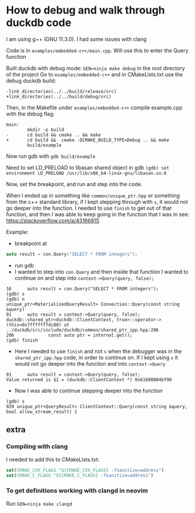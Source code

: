 # How to debug and walk through duckdb code

I am using g++ (GNU 11.3.0). I had some issues with clang

Code is in `examples/embedded-c++/main.cpp`. Will use this to enter the Query function

Built duckdb with debug mode: `GEN=ninja make debug` in the root directory of the project
Go to `examples/embedded-c++` and in CMakeLists.txt use the debug duckdb build:

```git
-link_directories(../../build/release/src)
+link_directories(../../build/debug/src)
```

Then, in the Makefile under `examples/embedded-c++` compile example.cpp with the debug
flag:

```git
main:
        mkdir -p build
-       cd build && cmake .. && make
+       cd build &&  cmake -DCMAKE_BUILD_TYPE=Debug .. && make
        build/example

```

Now run gdb with `gdb build/example`

Need to set LD_PRELOAD to libasan shared object in gdb
`(gdb) set environment LD_PRELOAD /usr/lib/x86_64-linux-gnu/libasan.so.6`

Now, set the breakpoint, and run and step into the code.

When I ended up in something like `common/unique_ptr.hpp` or something from the c++ standard library, if I kept stepping through with `s`, it would not go deeper into
the function.
I needed to use `finish` to get out of that function, and then I was able to keep going in the function that I was in
see: https://stackoverflow.com/a/43166815

Example:

- breakpoint at

```c++
auto result = con.Query("SELECT * FROM integers");
```

- run gdb
- I wanted to step into `con.Query` and then inside that function I wanted to continue on
  and step into `context->Query(query, false);`

```gdb
16		auto result = con.Query("SELECT * FROM integers");
(gdb) s
(gdb) n
unique_ptr<MaterializedQueryResult> Connection::Query(const string &query)
91		auto result = context->Query(query, false);
duckdb::shared_ptr<duckdb::ClientContext, true>::operator-> (this=0x7fffffffdc80) at ../duckdb/src/include/duckdb/common/shared_ptr_ipp.hpp:206
206				const auto ptr = internal.get();
(gdb) finish
```

- Here I needed to use `finish` and not `s` when the debugger was in the `shared_ptr_ipp.hpp` code, in order to continue on.
  If I kept using `s` it would not go deeper into the function and into `context->Query`

```gdb
91		auto result = context->Query(query, false);
Value returned is $1 = (duckdb::ClientContext *) 0x61600004bf90
```

- Now I was able to continue stepping deeper into the function

```gdb
(gdb) s
920	unique_ptr<QueryResult> ClientContext::Query(const string &query, bool allow_stream_result) {
```

## extra

### Compiling with clang

I needed to add this to CMakeLists.txt:

```cmake
set(CMAKE_CXX_FLAGS "${CMAKE_CXX_FLAGS} -fsanitize=address")
set(CMAKE_C_FLAGS "${CMAKE_C_FLAGS} -fsanitize=address")

```

### To get definitions working with clangd in neovim

Run `GEN=ninja make clangd`
